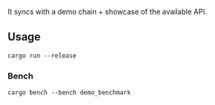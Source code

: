 It syncs with a demo chain + showcase of the available API.

## Usage 

``` 
cargo run --release 
```

### Bench

```
cargo bench --bench demo_benchmark
```

